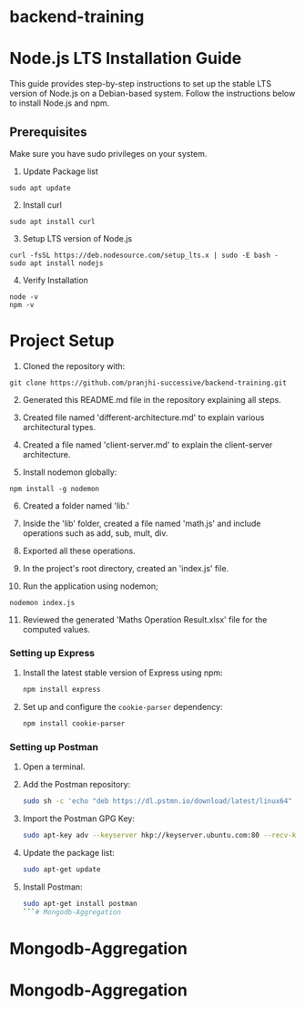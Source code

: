 # backend-training
# Node.js LTS Installation Guide

This guide provides step-by-step instructions to set up the stable LTS version of Node.js on a Debian-based system. Follow the instructions below to install Node.js and npm.

## Prerequisites

Make sure you have sudo privileges on your system.

1. Update Package list

```
sudo apt update
```

2. Install curl

```
sudo apt install curl
```

3. Setup LTS version of Node.js

```
curl -fsSL https://deb.nodesource.com/setup_lts.x | sudo -E bash -
sudo apt install nodejs
```

4. Verify Installation

```
node -v
npm -v
```

# Project Setup

1. Cloned the repository with:

```
git clone https://github.com/pranjhi-successive/backend-training.git
```

2. Generated this README.md file in the repository explaining all steps.

3. Created file named 'different-architecture.md' to explain various architectural types.

4. Created a file named 'client-server.md' to explain the client-server architecture.

5. Install nodemon globally:

```
npm install -g nodemon
```

6. Created a folder named 'lib.'

7. Inside the 'lib' folder, created a file named 'math.js' and include operations such as add, sub, mult, div.

8. Exported all these operations.

9. In the project's root directory, created an 'index.js' file.

10. Run the application using nodemon;

```
nodemon index.js
```

11. Reviewed the generated 'Maths Operation Result.xlsx' file for the computed values.



### Setting up Express

1. Install the latest stable version of Express using npm:

    ```bash
    npm install express
    ```

2. Set up and configure the `cookie-parser` dependency:

    ```bash
    npm install cookie-parser
    ```

### Setting up Postman

1. Open a terminal.

2. Add the Postman repository:

    ```bash
    sudo sh -c 'echo "deb https://dl.pstmn.io/download/latest/linux64" > /etc/apt/sources.list.d/postman.list'
    ```

3. Import the Postman GPG Key:

    ```bash
    sudo apt-key adv --keyserver hkp://keyserver.ubuntu.com:80 --recv-keys 379CE192D401AB61
    ```

4. Update the package list:

    ```bash
    sudo apt-get update
    ```

5. Install Postman:

    ```bash
    sudo apt-get install postman
    ```# Mongodb-Aggregation
# Mongodb-Aggregation
# Mongodb-Aggregation
